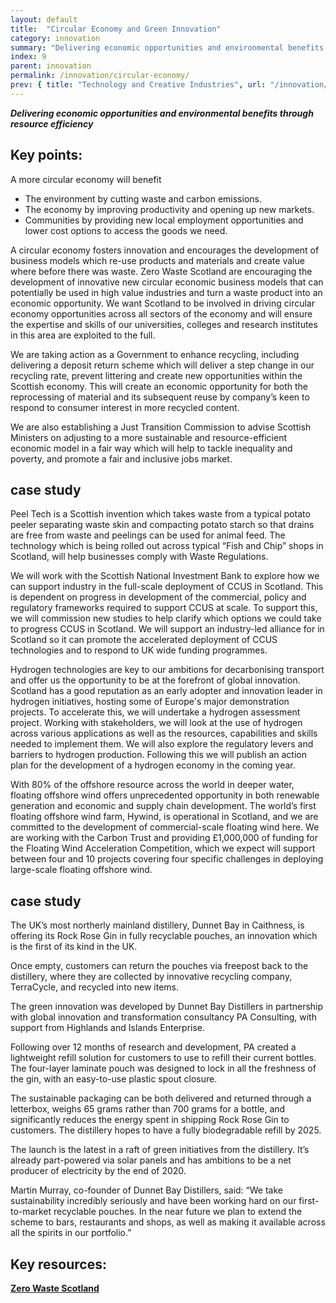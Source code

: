 ```yaml
---
layout: default
title:  "Circular Economy and Green Innovation"
category: innovation
summary: "Delivering economic opportunities and environmental benefits through resource efficiency"
index: 9
parent: innovation
permalink: /innovation/circular-economy/
prev: { title: "Technology and Creative Industries", url: "/innovation/technology-creative-industries/" }
---
```

***Delivering economic opportunities and environmental benefits through resource efficiency***

## Key points:

A more circular economy will benefit

* The environment by cutting waste and carbon emissions.
* The economy by improving productivity and opening up new markets.
* Communities by providing new local employment opportunities and lower cost options to access the goods we need.

A circular economy fosters innovation and encourages the development of business models which re-use products and materials and create value where before there was waste. Zero Waste Scotland are encouraging the development of innovative new circular economic business models that can potentially be used in high value industries and turn a waste product into an economic opportunity. We want Scotland to be involved in driving circular economy opportunities across all sectors of the economy and will ensure the expertise and skills of our universities, colleges and research institutes in this area are exploited to the full.

We are taking action as a Government to enhance recycling, including delivering a deposit return scheme which will deliver a step change in our recycling rate, prevent littering and create new opportunities within the Scottish economy. This will create an economic opportunity for both the reprocessing of material and its subsequent reuse by company’s keen to respond to consumer interest in more recycled content.

We are also establishing a Just Transition Commission to advise Scottish Ministers on adjusting to a more sustainable and resource-efficient economic model in a fair way which will help to tackle inequality and poverty, and promote a fair and inclusive jobs market.

<div class="case-study" markdown="1">

<h2><span class="hidden">case study</span></h2>

Peel Tech is a Scottish invention which takes waste from a typical potato peeler separating waste skin and compacting potato starch so that drains are free from waste and peelings can be used for animal feed.  The technology which is being rolled out across typical “Fish and Chip” shops in Scotland, will help businesses comply with Waste Regulations.

We will work with the Scottish National Investment Bank to explore how we can support industry in the full-scale deployment of CCUS in Scotland. This is dependent on progress in development of the commercial, policy and regulatory frameworks required to support CCUS at scale. To support this, we will commission new studies to help clarify which options we could take to progress CCUS in Scotland. We will support an industry-led alliance for in Scotland so it can promote the accelerated deployment of CCUS technologies and to respond to UK wide funding programmes.

Hydrogen technologies are key to our ambitions for decarbonising transport and offer us the opportunity to be at the forefront of global innovation.  Scotland has a good reputation as an early adopter and innovation leader in hydrogen initiatives, hosting some of Europe's major demonstration projects. To accelerate this, we will undertake a hydrogen assessment project. Working with stakeholders, we will look at the use of hydrogen across various applications as well as the resources, capabilities and skills needed to implement them. We will also explore the regulatory levers and barriers to hydrogen production. Following this we will publish an action plan for the development of a hydrogen economy in the coming year.

With 80% of the offshore resource across the world in deeper water, floating offshore wind offers unprecedented opportunity in both renewable generation and economic and supply chain development.  The world’s first floating offshore wind farm, Hywind, is operational in Scotland, and we are committed to the development of commercial-scale floating wind here.  We are working with the Carbon Trust and providing £1,000,000 of funding for the Floating Wind Acceleration Competition, which we expect will support between four and 10 projects covering four specific challenges in deploying large-scale floating offshore wind.
</div>

<div class="case-study" markdown="1">

<h2><span class="hidden">case study</span></h2>

The UK’s most northerly mainland distillery, Dunnet Bay in Caithness, is offering its Rock Rose Gin in fully recyclable pouches, an innovation which is the first of its kind in the UK.

Once empty, customers can return the pouches via freepost back to the distillery, where they are collected by innovative recycling company, TerraCycle, and recycled into new items.

The green innovation was developed by Dunnet Bay Distillers in partnership with global innovation and transformation consultancy PA Consulting, with support from Highlands and Islands Enterprise.

Following over 12 months of research and development, PA created a lightweight refill solution for customers to use to refill their current bottles. The four-layer laminate pouch was designed to lock in all the freshness of the gin, with an easy-to-use plastic spout closure.

The sustainable packaging can be both delivered and returned through a letterbox, weighs 65 grams rather than 700 grams for a bottle, and significantly reduces the energy spent in shipping Rock Rose Gin to customers. The distillery hopes to have a fully biodegradable refill by 2025.

The launch is the latest in a raft of green initiatives from the distillery. It’s already part-powered via solar panels and has ambitions to be a net producer of electricity by the end of 2020.

Martin Murray, co-founder of Dunnet Bay Distillers, said: “We take sustainability incredibly seriously and have been working hard on our first-to-market recyclable pouches. In the near future we plan to extend the scheme to bars, restaurants and shops, as well as making it available across all the spirits in our portfolio.”
</div>

## Key resources:

**[Zero Waste Scotland](https://www.zerowastescotland.org.uk)**
